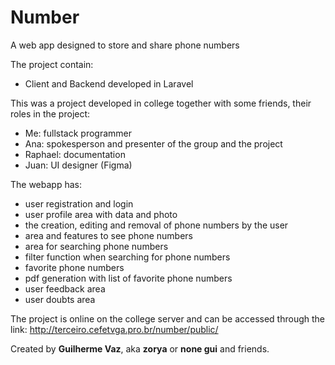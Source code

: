 # Number

A web app designed to store and share phone numbers

The project contain:
- Client and Backend developed in Laravel

This was a project developed in college together with some friends, their roles in the project:

- Me: fullstack programmer
- Ana: spokesperson and presenter of the group and the project
- Raphael: documentation
- Juan: UI designer (Figma)

The webapp has:

- user registration and login
- user profile area with data and photo
- the creation, editing and removal of phone numbers by the user
- area and features to see phone numbers
- area for searching phone numbers
- filter function when searching for phone numbers
- favorite phone numbers
- pdf generation with list of favorite phone numbers
- user feedback area 
- user doubts area 

The project is online on the college server and can be accessed through the link: http://terceiro.cefetvga.pro.br/number/public/

Created by **Guilherme Vaz**, aka **zorya** or **none gui** and friends.
